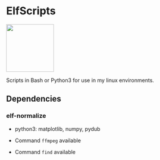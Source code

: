 # ElfScripts

<a href="https://mjsaldanha.com"><img src="https://mjsaldanha.com/images/elf_icon.png" width="128" height="128"></a>

Scripts in Bash or Python3 for use in my linux environments.


## Dependencies

### elf-normalize

- python3: matplotlib, numpy, pydub

- Command `ffmpeg` available

- Command `find` available
